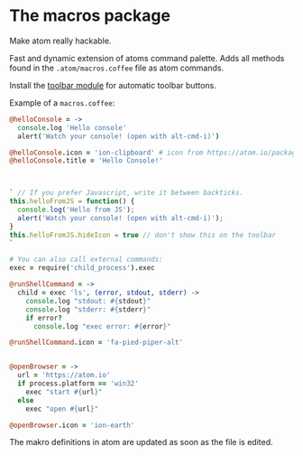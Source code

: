# The macros package

Make atom really hackable.

Fast and dynamic extension of atoms command palette. Adds all methods found in the `.atom/macros.coffee` file as atom commands.

Install the [toolbar module](https://atom.io/packages/toolbar) for automatic toolbar buttons.

Example of a `macros.coffee`:

```coffee
@helloConsole = ->
  console.log 'Hello console'
  alert('Watch your console! (open with alt-cmd-i)')

@helloConsole.icon = 'ion-clipboard' # icon from https://atom.io/packages/toolbar#supported-icon-sets
@helloConsole.title = 'Hello Console!'



` // If you prefer Javascript, write it between backticks.
this.helloFromJS = function() {
  console.log('Hello from JS');
  alert('Watch your console! (open with alt-cmd-i)');
}
this.helloFromJS.hideIcon = true // don't show this on the toolbar
`

# You can also call external commands:
exec = require('child_process').exec

@runShellCommand = ->
  child = exec 'ls', (error, stdout, stderr) ->
    console.log "stdout: #{stdout}"
    console.log "stderr: #{stderr}"
    if error?
      console.log "exec error: #{error}"

@runShellCommand.icon = 'fa-pied-piper-alt'


@openBrowser = ->
  url = 'https://atom.io'
  if process.platform == 'win32'
    exec "start #{url}"
  else
    exec "open #{url}"

@openBrowser.icon = 'ion-earth'
```

The makro definitions in atom are updated as soon as the file is edited.
